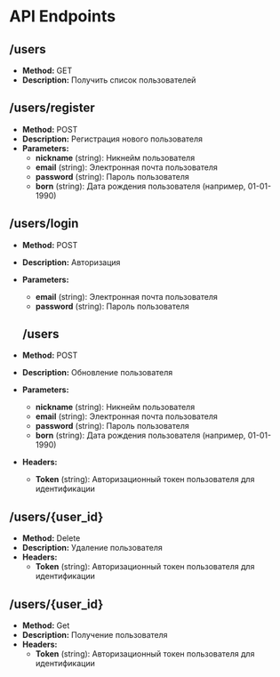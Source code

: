 # API Endpoints

## /users

- **Method:** GET
- **Description:** Получить список пользователей

## /users/register

- **Method:** POST
- **Description:** Регистрация нового пользователя
- **Parameters:**
  - **nickname** (string): Никнейм пользователя
  - **email** (string): Электронная почта пользователя
  - **password** (string): Пароль пользователя
  - **born** (string): Дата рождения пользователя (например, 01-01-1990)

  
## /users/login

- **Method:** POST
- **Description:** Авторизация
- **Parameters:**
  - **email** (string): Электронная почта пользователя
  - **password** (string): Пароль пользователя

  ## /users

- **Method:** POST
- **Description:** Обновление пользователя
- **Parameters:**
  - **nickname** (string): Никнейм пользователя
  - **email** (string): Электронная почта пользователя
  - **password** (string): Пароль пользователя
  - **born** (string): Дата рождения пользователя (например, 01-01-1990)
- **Headers:**
  - **Token** (string): Авторизационный токен пользователя для идентификации


## /users/{user_id}

- **Method:** Delete
- **Description:** Удаление пользователя
- **Headers:**
  - **Token** (string): Авторизационный токен пользователя для идентификации

## /users/{user_id}

- **Method:** Get
- **Description:** Получение пользователя
- **Headers:**
  - **Token** (string): Авторизационный токен пользователя для идентификации